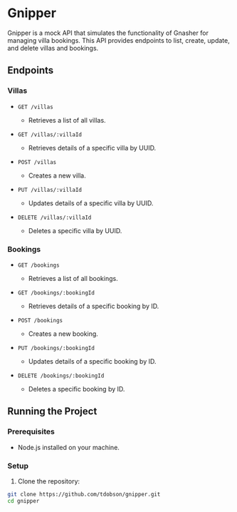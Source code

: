 # Gnipper

Gnipper is a mock API that simulates the functionality of Gnasher for managing villa bookings. This API provides endpoints to list, create, update, and delete villas and bookings.

## Endpoints

### Villas

- `GET /villas`
  - Retrieves a list of all villas.

- `GET /villas/:villaId`
  - Retrieves details of a specific villa by UUID.

- `POST /villas`
  - Creates a new villa.

- `PUT /villas/:villaId`
  - Updates details of a specific villa by UUID.

- `DELETE /villas/:villaId`
  - Deletes a specific villa by UUID.

### Bookings

- `GET /bookings`
  - Retrieves a list of all bookings.

- `GET /bookings/:bookingId`
  - Retrieves details of a specific booking by ID.

- `POST /bookings`
  - Creates a new booking.

- `PUT /bookings/:bookingId`
  - Updates details of a specific booking by ID.

- `DELETE /bookings/:bookingId`
  - Deletes a specific booking by ID.

## Running the Project

### Prerequisites

- Node.js installed on your machine.

### Setup

1. Clone the repository:

```sh
git clone https://github.com/tdobson/gnipper.git
cd gnipper

